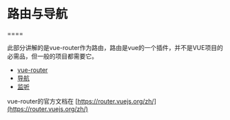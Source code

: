 # 路由与导航
====

此部分讲解的是vue-router作为路由，路由是vue的一个插件，并不是VUE项目的必需品，但一般的项目都需要它。

* [vue-router](vue-router.md)
* [导航](navigate.md)
* [监听](guards.md)



vue-router的官方文档在 [https://router.vuejs.org/zh/](https://router.vuejs.org/zh/)
